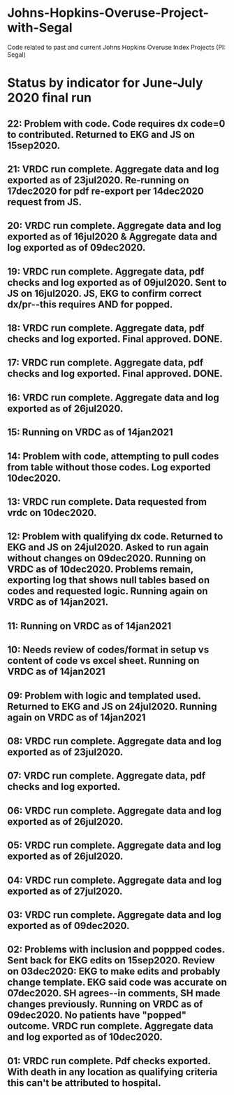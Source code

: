 # Johns-Hopkins-Overuse-Project-with-Segal
Code related to past and current Johns Hopkins Overuse Index Projects (PI: Segal)

# Status by indicator for June-July 2020 final run
## 22: Problem with code.  Code requires dx code=0 to contributed.  Returned to EKG and JS on 15sep2020.
## 21: VRDC run complete.  Aggregate data and log exported as of 23jul2020.  Re-running on 17dec2020 for pdf re-export per 14dec2020 request from JS.
## 20: VRDC run complete.  Aggregate data and log exported as of 16jul2020 & Aggregate data and log exported as of 09dec2020.
## 19: VRDC run complete.  Aggregate data, pdf checks and log exported as of 09jul2020. Sent to JS on 16jul2020. JS, EKG to confirm correct dx/pr--this requires AND for popped.
## 18: VRDC run complete.  Aggregate data, pdf checks and log exported. Final approved. DONE. 
## 17: VRDC run complete.  Aggregate data, pdf checks and log exported. Final approved. DONE.
## 16: VRDC run complete.  Aggregate data and log exported as of 26jul2020.
## 15: Running on VRDC as of 14jan2021
## 14: Problem with code, attempting to pull codes from table without those codes.  Log exported 10dec2020.
## 13: VRDC run complete.  Data requested from vrdc on 10dec2020.
## 12: Problem with qualifying dx code.  Returned to EKG and JS on 24jul2020.  Asked to run again without changes on 09dec2020.  Running on VRDC as of 10dec2020.  Problems remain, exporting log that shows null tables based on codes and requested logic. Running again on VRDC as of 14jan2021.
## 11: Running on VRDC as of 14jan2021
## 10: Needs review of codes/format in setup vs content of code vs excel sheet. Running on VRDC as of 14jan2021
## 09: Problem with logic and templated used.  Returned to EKG and JS on 24jul2020. Running again on VRDC as of 14jan2021
## 08: VRDC run complete.  Aggregate data and log exported as of 23jul2020.
## 07: VRDC run complete.  Aggregate data, pdf checks and log exported.
## 06: VRDC run complete.  Aggregate data and log exported as of 26jul2020.
## 05: VRDC run complete.  Aggregate data and log exported as of 26jul2020.
## 04: VRDC run complete.  Aggregate data and log exported as of 27jul2020.
## 03: VRDC run complete.  Aggregate data and log exported as of 09dec2020.
## 02: Problems with inclusion and poppped codes.  Sent back for EKG edits on 15sep2020.  Review on 03dec2020: EKG to make edits and probably change template.  EKG said code was accurate on 07dec2020.  SH agrees--in comments, SH made changes previously.  Running on VRDC as of 09dec2020.  No patients have "popped" outcome.  VRDC run complete.  Aggregate data and log exported as of 10dec2020.
## 01: VRDC run complete.  Pdf checks exported.  With death in any location as qualifying criteria this can't be attributed to hospital.

